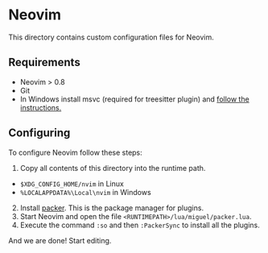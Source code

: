 # Neovim
This directory contains custom configuration files for Neovim.

## Requirements
- Neovim > 0.8
- Git
- In Windows install msvc (required for treesitter plugin) and [follow the instructions.](https://github.com/nvim-treesitter/nvim-treesitter#requirements)

## Configuring
To configure Neovim follow these steps:

1. Copy all contents of this directory into the runtime path.
- `$XDG_CONFIG_HOME/nvim` in Linux
- `%LOCALAPPDATA%\Local\nvim` in Windows

2. Install [packer](https://github.com/wbthomason/packer.nvim#requirements). This is the package manager for plugins.
3. Start Neovim and open the file `<RUNTIMEPATH>/lua/miguel/packer.lua`.
4. Execute the command `:so` and then `:PackerSync` to install all the plugins.

And we are done! Start editing.
